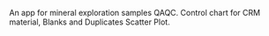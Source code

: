 An app for mineral exploration samples QAQC.
Control chart for CRM material, Blanks and Duplicates Scatter Plot.
